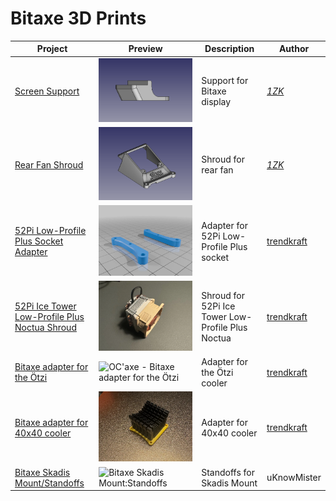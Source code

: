 # Bitaxe 3D Prints

| Project | Preview | Description | Author |
|---------|---------|-------------|---------|
| [Screen Support](./1ZK%20-%20Screen%20Support/) | ![Screen Support](./1ZK%20-%20Screen%20Support/preview.png) | Support for Bitaxe display | [_1ZK_](https://x.com/_1ZK_) |
| [Rear Fan Shroud](./1ZK%20-%20Rear%20Fan%20Shroud/) | ![Rear Fan Shroud](./1ZK%20-%20Rear%20Fan%20Shroud/preview.webp) | Shroud for rear fan | [_1ZK_](https://x.com/_1ZK_) |
| [52Pi Low-Profile Plus Socket Adapter](./OC'axe%20-%2052Pi%20Low-Profile%20Plus%20Socket%20Adapter/) | ![OC'axe - 52Pi Low-Profile Plus Socket Adapter](./OC'axe%20-%2052Pi%20Low-Profile%20Plus%20Socket%20Adapter/preview.webp) | Adapter for 52Pi Low-Profile Plus socket | [trendkraft](https://x.com/trendkraft) |
| [52Pi Ice Tower Low-Profile Plus Noctua Shroud](./OC'axe%20-%2052Pi%20Ice%20Tower%20Low-Profile%20Plus%20Noctua%20Shroud/) | ![OC'axe - 52Pi Ice Tower Low-Profile Plus Noctua Shroud](./OC'axe%20-%2052Pi%20Ice%20Tower%20Low-Profile%20Plus%20Noctua%20Shroud/preview.webp) | Shroud for 52Pi Ice Tower Low-Profile Plus Noctua | [trendkraft](https://x.com/trendkraft) |
| [Bitaxe adapter for the Ötzi](./OC'axe%20-%20Bitaxe%20adapter%20for%20the%20Ötzi/) | ![OC'axe - Bitaxe adapter for the Ötzi](./OC'axe%20-%20Bitaxe%20adapter%20for%20the%20Ötzi/preview.webp) | Adapter for the Ötzi cooler | [trendkraft](https://x.com/trendkraft) |
| [Bitaxe adapter for 40x40 cooler](./OC'axe%20-%20Bitaxe%20adapter%20for%2040x40%20cooler/) | ![OC'axe - Bitaxe adapter for 40x40 cooler](./OC'axe%20-%20Bitaxe%20adapter%20for%2040x40%20cooler/preview.webp) | Adapter for 40x40 cooler | [trendkraft](https://x.com/trendkraft) |
| [Bitaxe Skadis Mount/Standoffs](./uKnowMister%20-%20Bitaxe%20Skadis%20Mount%20-%20Standoffs/) | ![Bitaxe Skadis Mount:Standoffs](./uKnowMister%20-%20Bitaxe%20Skadis%20Mount%20-%20Standoffs/preview.jpg) | Standoffs for Skadis Mount | uKnowMister |